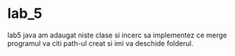 # lab_5
lab5 java
am adaugat niste clase si incerc sa implementez ce merge
programul va citi path-ul creat si imi va deschide folderul.
